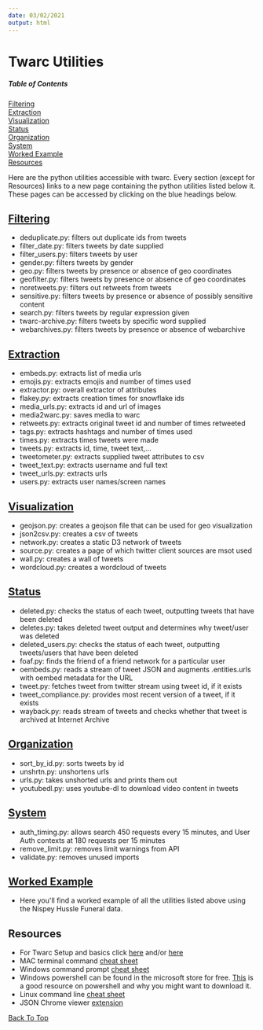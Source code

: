```yaml
---
date: 03/02/2021
output: html
---
```

# Twarc Utilities

##### Table of Contents  
[Filtering](#filtering)  
[Extraction](#extraction)  
[Visualization](#visualization)  
[Status](#status)  
[Organization](#organization)  
[System](#system)  
[Worked Example](#worked)  
[Resources](#resources) 

Here are the python utilities accessible with twarc. Every section (except for Resources) links to a new page containing the python utilities listed below it. These pages can be accessed by clicking on the blue headings below. 
  
<a name="filtering"/>

## [Filtering](filtering.md)
  - deduplicate.py: filters out duplicate ids from tweets
  - filter_date.py: filters tweets by date supplied
  - filter_users.py: filters tweets by user
  - gender.py: filters tweets by gender
  - geo.py: filters tweets by presence or absence of geo coordinates
  - geofilter.py: filters tweets by presence or absence of geo coordinates
  - noretweets.py: filters out retweets from tweets 
  - sensitive.py: filters tweets by presence or absence of possibly sensitive content
  - search.py: filters tweets by regular expression given
  - twarc-archive.py: filters tweets by specific word supplied
  - webarchives.py: filters tweets by presence or absence of webarchive

<a name="extraction"/>

## [Extraction](extraction.md)
  - embeds.py: extracts list of media urls
  - emojis.py: extracts emojis and number of times used
  - extractor.py: overall extractor of attributes
  - flakey.py: extracts creation times for snowflake ids
  - media_urls.py: extracts id and url of images
  - media2warc.py: saves media to warc 
  - retweets.py: extracts original tweet id and number of times retweeted
  - tags.py: extracts hashtags and number of times used
  - times.py: extracts times tweets were made
  - tweets.py: extracts id, time, tweet text,...
  - tweetometer.py: extracts supplied tweet attributes to csv
  - tweet_text.py: extracts username and full text
  - tweet_urls.py: extracts urls
  - users.py: extracts user names/screen names

<a name="visualization"/>

## [Visualization](visualization.md)
  - geojson.py: creates a geojson file that can be used for geo visualization
  - json2csv.py: creates a csv of tweets
  - network.py: creates a static D3 network of tweets
  - source.py: creates a page of which twitter client sources are msot used
  - wall.py: creates a wall of tweets
  - wordcloud.py: creates a wordcloud of tweets

<a name="status"/>

## [Status](status.md)
  - deleted.py: checks the status of each tweet, outputting tweets that have been deleted
  - deletes.py: takes deleted tweet output and determines why tweet/user was deleted
  - deleted_users.py: checks the status of each tweet, outputting tweets/users that have been deleted
  - foaf.py: finds the friend of a friend network for a particular user	
  - oembeds.py: reads a stream of tweet JSON and augments .entities.urls with oembed metadata for the URL
  - tweet.py: fetches tweet from twitter stream using tweet id, if it exists
  - tweet_compliance.py: provides most recent version of a tweet, if it exists
  - wayback.py: reads stream of tweets and checks whether that tweet is archived at Internet Archive

<a name="organization"/>

## [Organization](organization.md)
  - sort_by_id.py: sorts tweets by id
  - unshrtn.py: unshortens urls 
  - urls.py: takes unshorted urls and prints them out
  - youtubedl.py: uses youtube-dl to download video content in tweets

<a name="system"/>

## [System](system.md)
  - auth_timing.py: allows search 450 requests every 15 minutes, and User Auth contexts at 180 requests per 15 minutes
  - remove_limit.py: removes limit warnings from API
  - validate.py: removes unused imports

<a name="worked"/>

## [Worked Example](workedex.md)
  - Here you'll find a worked example of all the utilities listed above using the Nispey Hussle Funeral data. 

<a name="resources"/>

## Resources
  - For Twarc Setup and basics click [here](https://scholarslab.github.io/learn-twarc/06-twarc-command-basics.html) and/or [here](https://github.com/DocNow/twarc)
  - MAC terminal command [cheat sheet](https://www.makeuseof.com/tag/mac-terminal-commands-cheat-sheet/) 
  - Windows command prompt [cheat sheet](chrome-extension://oemmndcbldboiebfnladdacbdfmadadm/http://www.cs.columbia.edu/~sedwards/classes/2015/1102-fall/Command%20Prompt%20Cheatsheet.pdf)
  - Windows powershell can be found in the microsoft store for free. [This](https://docs.microsoft.com/en-us/powershell/scripting/overview?view=powershell-7.1) is a good resource on powershell and why you might want to download it. 
  - Linux command line [cheat sheet](https://cheatography.com/davechild/cheat-sheets/linux-command-line/)
  - JSON Chrome viewer [extension](https://chrome.google.com/webstore/detail/json-viewer/aimiinbnnkboelefkjlenlgimcabobli?hl=en-US)



[Back To Top](#twarc-utilities)
